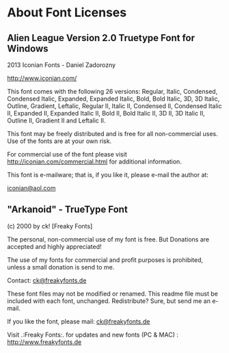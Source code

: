 # About Font Licenses

## Alien League Version 2.0 Truetype Font for Windows
2013 Iconian Fonts - Daniel Zadorozny

http://www.iconian.com/

This font comes with the following 26 versions: Regular, Italic, Condensed, Condensed Italic, Expanded, Expanded Italic, Bold, Bold Italic, 3D, 3D Italic, Outline, Gradient, Leftalic, Regular II, Italic II, Condensed II, Condensed Italic II, Expanded II, Expanded Italic II, Bold II, Bold Italic II, 3D II, 3D Italic II, Outline II, Gradient II and Leftalic II.  

This font may be freely distributed and is free for all non-commercial uses.  Use of the fonts are at your own risk. 

For commercial use of the font please visit http://iconian.com/commercial.html for additional information.

This font is e-mailware; that is, if you like it, please e-mail the author at:

iconian@aol.com

## "Arkanoid"  -  TrueType Font
(c) 2000 by ck!  [Freaky Fonts]

The personal, non-commercial use of my font is free.
But Donations are accepted and highly appreciated!

The use of my fonts for commercial and profit purposes is prohibited,
unless a small donation is send to me.

Contact: ck@freakyfonts.de

These font files may not be modified or renamed.
This readme file must be included with each font, unchanged.
Redistribute? Sure, but send me an e-mail.

If you like the font, please mail: 
ck@freakyfonts.de

Visit .:Freaky Fonts:. for updates and new fonts (PC & MAC) :
http://www.freakyfonts.de

